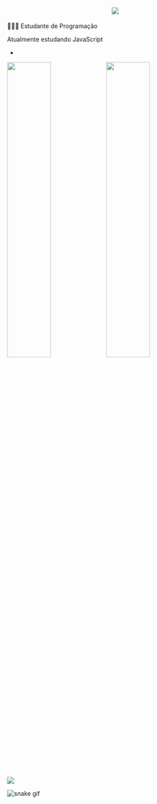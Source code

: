 <h1 align="center">
<img src="https://readme-typing-svg.herokuapp.com/?font=Righteous&size=35&center=true&vCenter=true&width=500&height=70&duration=5000&lines=Olá!+👋;+Eu+sou+Fernando!;" />
</h1>

 👨🏽‍🎓 Estudante de Programação
 
  Atualmente estudando JavaScript
  
- <div>

<img height="42%" width="45%" src="https://github-readme-stats.vercel.app/api?username=Fernando&show_icons=true&theme=highcontrast&include_all_commits=true&count_private=true"/>
<img height="42%" width="45%" src="https://github-readme-stats.vercel.app/api/top-langs/?username=Fernando&layout=compact&langs_count=16&theme=highcontrast"/>
 
  ##
  <div>
   <a href="https://www.linkedin.com/in/ant%C3%B4nio-fernando-de-paula-952958246" target="_blank"><img src="https://img.shields.io/badge/-LinkedIn-%23007785?style=for-the-badge&logo=linkedin&logoColor=white" target="_blank"></a>

 ![snake gif](https://github.com/AFernando/AFernando/blob/output/github-contribution-grid-snake.gif)
